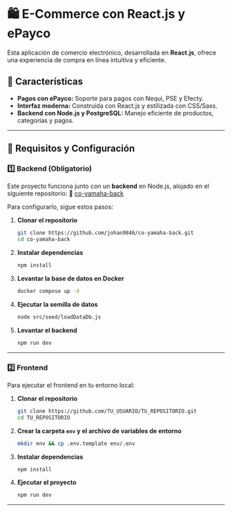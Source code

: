 # 🛍️ E-Commerce con React.js y ePayco

Esta aplicación de comercio electrónico, desarrollada en **React.js**, ofrece una experiencia de compra en línea intuitiva y eficiente.

## 🚀 Características

- **Pagos con ePayco:** Soporte para pagos con Nequi, PSE y Efecty.
- **Interfaz moderna:** Construida con React.js y estilizada con CSS/Sass.
- **Backend con Node.js y PostgreSQL:** Manejo eficiente de productos, categorías y pagos.

---

## 📌 Requisitos y Configuración

### **1️⃣ Backend (Obligatorio)**

Este proyecto funciona junto con un **backend** en Node.js, alojado en el siguiente repositorio:
🔗 [co-yamaha-back](https://github.com/johan9846/co-yamaha-back.git)

Para configurarlo, sigue estos pasos:

1. **Clonar el repositorio**

   ```bash
   git clone https://github.com/johan9846/co-yamaha-back.git
   cd co-yamaha-back
   ```

2. **Instalar dependencias**

   ```bash
   npm install
   ```

3. **Levantar la base de datos en Docker**

   ```bash
   docker compose up -d
   ```

4. **Ejecutar la semilla de datos**

   ```bash
   node src/seed/loadDataDb.js
   ```

5. **Levantar el backend**

   ```bash
   npm run dev
   ```

---

### **2️⃣ Frontend**

Para ejecutar el frontend en tu entorno local:

1. **Clonar el repositorio**

   ```bash
   git clone https://github.com/TU_USUARIO/TU_REPOSITORIO.git
   cd TU_REPOSITORIO
   ```

2. **Crear la carpeta `env` y el archivo de variables de entorno**

   ```bash
   mkdir env && cp .env.template env/.env
   ```

3. **Instalar dependencias**

   ```bash
   npm install
   ```

4. **Ejecutar el proyecto**

   ```bash
   npm run dev
   ```

---


